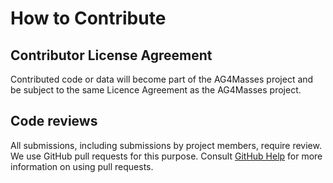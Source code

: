 # How to Contribute

## Contributor License Agreement

Contributed code or data will become part of the AG4Masses project and be subject to the same Licence Agreement as the AG4Masses project.

## Code reviews

All submissions, including submissions by project members, require review. We
use GitHub pull requests for this purpose. Consult
[GitHub Help](https://help.github.com/articles/about-pull-requests/) for more
information on using pull requests.

